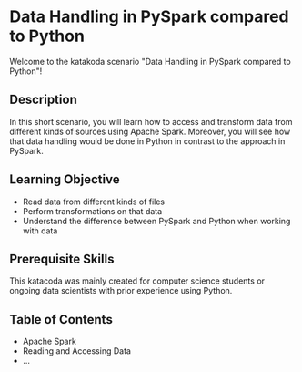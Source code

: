 # Data Handling in PySpark compared to Python

Welcome to the katakoda scenario "Data Handling in PySpark compared to Python"!

## Description

In this short scenario, you will learn how to access and transform data from different kinds of sources using Apache Spark. Moreover, you will see how that data handling would be done in Python in contrast to the approach in PySpark. 

## Learning Objective

- Read data from different kinds of files
- Perform transformations on that data
- Understand the difference between PySpark and Python when working with data

## Prerequisite Skills

This katacoda was mainly created for computer science students or ongoing data scientists with prior experience using Python.

## Table of Contents

- Apache Spark
- Reading and Accessing Data
- ...


